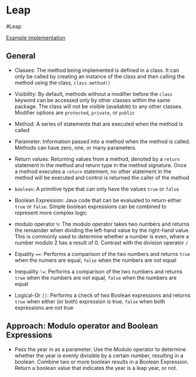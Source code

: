 # Leap

#Leap

[Example implementation](https://github.com/exercism/java/blob/main/exercises/practice/leap/.meta/src/reference/java/Leap.java)

## General

- Classes: The method being implemented is defined in a class. It can only be called by creating an instance of the class and then calling the method using the class, `class.method()`

- Visibility: By default, methods without a modifier before the `class` keyword can be accessed only by other classes within the same package. The class will not be visible (available) to any other classes. Modifier options are `protected`, `private`, or `public`

- Method: A series of statements that are executed when the method is called

- Parameter: Information passed into a method when the method is called. Methods can have zero, one, or many parameters.

- Return values: Returning values from a method, denoted by a `return` statement in the method and return type in the method signature. Once a method executes a `return` statement, no other statement in the method will be executed and control is returned the caller of the method

- `boolean`: A primitive type that can only have the values `true` or `false`

- Boolean Expression: Java code that can be evaluated to return either `true` or `false`. Simple boolean expressions can be combined to represent more complex logic

- modulo operator `%`: The modulo operator takes two numbers and returns the remainder when dividing the left-hand value by the right-hand value. This is commonly used to determine whether a number is even, where a number modulo 2 has a result of 0. Contrast with the division operator `/`

- Equality `==`: Performs a comparison of the two numbers and returns `true` when the numers are equal, `false` when the numbers are not equal

- Inequality `!=`: Performs a comparison of the two numbers and returns `true` when the numbers are not equal, `false` when the numbers are equal

- Logical-Or `||`: Performs a check of two Boolean expressions and returns `true` when either (or both) expression is true, `false` when both expressions are not true

## Approach: Modulo operator and Boolean Expressions

- Pass the year in as a parameter. Use the Modulo operator to determine whether the year is evenly divisible by a certain number, resulting in a boolean. Combine two or more boolean results in a Boolean Expression. Return a boolean value that indicates the year is a leap year, or not.

